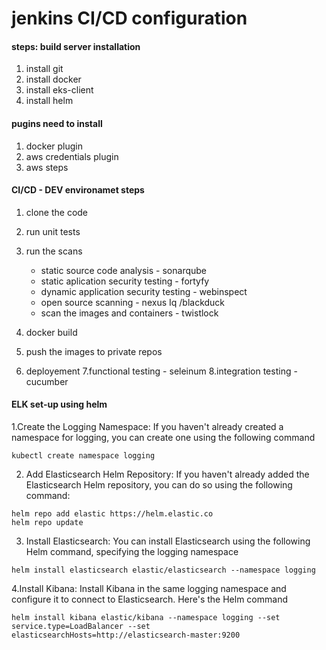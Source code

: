 # jenkins CI/CD configuration
#### steps:  build server installation
1. install git
2. install docker
3. install eks-client
4. install helm

#### pugins need to install
1. docker plugin
2. aws credentials plugin
3. aws steps

#### CI/CD - DEV environamet steps
1. clone the code
2. run unit tests
3. run the scans 

     *  static source code analysis -  sonarqube
     *  static aplication security testing - fortyfy
     *  dynamic application security testing - webinspect
     *  open source scanning - nexus Iq /blackduck
     *  scan the images and containers - twistlock

4. docker build
5. push the images to private repos
6. deployement 
7.functional testing - seleinum
8.integration testing - cucumber




#### ELK set-up using helm 
1.Create the Logging Namespace: If you haven't already created a namespace for logging, you can create one using the following command

```
kubectl create namespace logging
```
2. Add Elasticsearch Helm Repository: If you haven't already added the Elasticsearch Helm repository, you can do so using the following command:

```
helm repo add elastic https://helm.elastic.co
helm repo update
```
3. Install Elasticsearch:  You can install Elasticsearch using the following Helm command, specifying the logging namespace

```
helm install elasticsearch elastic/elasticsearch --namespace logging 
```
4.Install Kibana: Install Kibana in the same logging namespace and configure it to connect to Elasticsearch. Here's the Helm command
```
helm install kibana elastic/kibana --namespace logging --set service.type=LoadBalancer --set elasticsearchHosts=http://elasticsearch-master:9200
```

